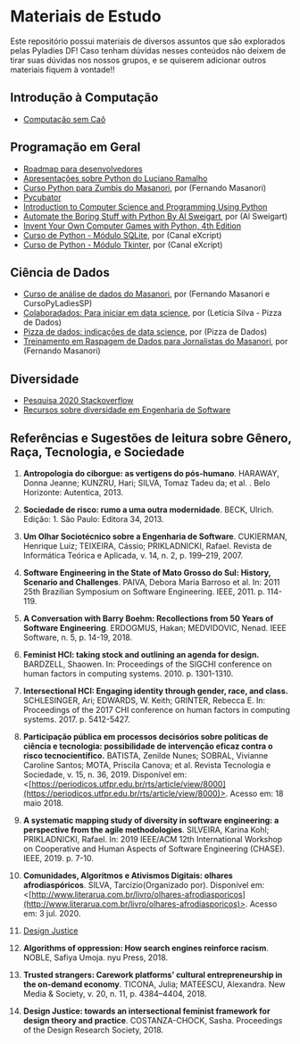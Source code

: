 # Materiais de Estudo

Este repositório possui materiais de diversos assuntos que são explorados pelas Pyladies DF! Caso tenham dúvidas nesses conteúdos não deixem de tirar suas dúvidas nos nossos grupos, e se quiserem adicionar outros materiais fiquem à vontade!!


## Introdução à Computação
* [Computação sem Caô](https://www.computacaosemcao.com.br/) 

## Programação em Geral

* [Roadmap para desenvolvedores](https://roadmap.sh/)
* [Apresentações sobre Python do Luciano Ramalho](https://speakerdeck.com/ramalho/)
* [Curso Python para Zumbis do Masanori](https://www.pycursos.com/python-para-zumbis/), por (Fernando Masanori)
* [Pycubator](https://github.com/grupydf/pycubator)
* [Introduction to Computer Science and Programming Using Python](https://courses.edx.org/courses/MITx/6.00.1x_5/1T2015/course)
* [Automate the Boring Stuff with Python By Al Sweigart](https://automatetheboringstuff.com/), por (Al Sweigart)
* [Invent Your Own Computer Games with Python, 4th Edition](http://inventwithpython.com/invent4thed/)
* [Curso de Python - Módulo SQLite](https://www.youtube.com/watch?v=c43-mTD-8XM&list=PLesCEcYj003QiX5JaM24ytHrHiOJknwog), por (Canal eXcript)
* [Curso de Python - Módulo Tkinter](https://www.youtube.com/watch?v=kSQDp20eeqE&list=PLesCEcYj003ShHnUT83gQEH6KtG8uysUE), por (Canal eXcript)

## Ciência de Dados

* [Curso de análise de dados do Masanori](https://github.com/fmasanori/CursoPyLadiesSP), por (Fernando Masanori e CursoPyLadiesSP)
* [Colaboradados: Para iniciar em data science](http://colaboradados.com.br/blogposts/para-iniciar-em-data-science.html), por (Letícia Silva - Pizza de Dados)  
* [Pizza de dados: indicações de data science](https://github.com/PizzaDeDados/datascience-pizza), por (Pizza de Dados)
* [Treinamento em Raspagem de Dados para Jornalistas do Masanori](https://github.com/fmasanori/treinamento), por (Fernando Masanori)

## Diversidade

* [Pesquisa 2020 Stackoverflow](https://insights.stackoverflow.com/survey/2020/#demographics)
* [Recursos sobre diversidade em Engenharia de Software](https://github.com/folkswhocode/awesome-diversity)


## Referências e Sugestões de leitura sobre Gênero, Raça, Tecnologia, e Sociedade


 1. **Antropologia do ciborgue: as vertigens do pós-humano**. HARAWAY, Donna Jeanne; KUNZRU, Hari; SILVA, Tomaz Tadeu da; et al. . Belo Horizonte: Autentica, 2013.
    
2.  **Sociedade de risco: rumo a uma outra modernidade**.  BECK, Ulrich. Edição: 1. São Paulo: Editora 34, 2013.
    
3.  **Um Olhar Sociotécnico sobre a Engenharia de Software**. CUKIERMAN, Henrique Luiz; TEIXEIRA, Cássio; PRIKLADNICKI, Rafael.  Revista de Informática Teórica e Aplicada, v. 14, n. 2, p. 199–219, 2007.
    
4.   **Software Engineering in the State of Mato Grosso do Sul: History, Scenario and Challenges**. PAIVA, Debora Maria Barroso et al. In: 2011 25th Brazilian Symposium on Software Engineering. IEEE, 2011. p. 114-119.
    
5.  **A Conversation with Barry Boehm: Recollections from 50 Years of Software Engineering**. ERDOGMUS, Hakan; MEDVIDOVIC, Nenad. IEEE Software, n. 5, p. 14-19, 2018.
    
6.  **Feminist HCI: taking stock and outlining an agenda for design.**  BARDZELL, Shaowen. In: Proceedings of the SIGCHI conference on human factors in computing systems. 2010. p. 1301-1310.
    
7.  **Intersectional HCI: Engaging identity through gender, race, and class.** SCHLESINGER, Ari; EDWARDS, W. Keith; GRINTER, Rebecca E.  In: Proceedings of the 2017 CHI conference on human factors in computing systems. 2017. p. 5412-5427.
    
8.  **Participação pública em processos decisórios sobre políticas de ciência e tecnologia: possibilidade de intervenção eficaz contra o risco tecnocientífico.**  BATISTA, Zenilde Nunes; SOBRAL, Vivianne Caroline Santos; MOTA, Priscila Canova; et al. Revista Tecnologia e Sociedade, v. 15, n. 36, 2019. Disponível em: <[https://periodicos.utfpr.edu.br/rts/article/view/8000](https://periodicos.utfpr.edu.br/rts/article/view/8000)>. Acesso em: 18 maio 2018.
    
9.  **A systematic mapping study of diversity in software engineering: a perspective from the agile methodologies**. SILVEIRA, Karina Kohl; PRIKLADNICKI, Rafael. In: 2019 IEEE/ACM 12th International Workshop on Cooperative and Human Aspects of Software Engineering (CHASE). IEEE, 2019. p. 7-10.
    
10.  **Comunidades, Algoritmos e Ativismos Digitais: olhares afrodiaspóricos**. SILVA, Tarcízio(Organizado por).  Disponível em: <[http://www.literarua.com.br/livro/olhares-afrodiasporicos](http://www.literarua.com.br/livro/olhares-afrodiasporicos)>. Acesso em: 3 jul. 2020.

    
11.  [Design Justice](https://design-justice.pubpub.org/)
    
12.  **Algorithms of oppression: How search engines reinforce racism**. NOBLE, Safiya Umoja. nyu Press, 2018.
    
13.  **Trusted strangers: Carework platforms’ cultural entrepreneurship in the on-demand economy**. TICONA, Julia; MATEESCU, Alexandra.  New Media & Society, v. 20, n. 11, p. 4384–4404, 2018.
    
14.  **Design Justice: towards an intersectional feminist framework for design theory and practice**. COSTANZA-CHOCK, Sasha.  Proceedings of the Design Research Society, 2018.